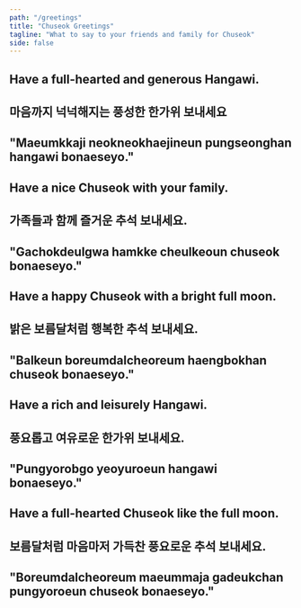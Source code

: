 ```yaml
---
path: "/greetings"
title: "Chuseok Greetings"
tagline: "What to say to your friends and family for Chuseok"
side: false
---
```

<div class="justify-content-center">

<h2 class="blog-header--greetings0">Have a full-hearted and generous Hangawi.</h2>
<h2 class="blog-header--greetings3">마음까지 넉넉해지는 풍성한 한가위 보내세요</h2>
<h2 class="blog-header--greetings2">"Maeumkkaji neokneokhaejineun pungseonghan hangawi bonaeseyo."</h2>

<h2 class="blog-header--greetings1">Have a nice Chuseok with your family.</h2>
<h2 class="blog-header--greetings3">가족들과 함께 즐거운 추석 보내세요.</h2>
<h2 class="blog-header--greetings2">"Gachokdeulgwa hamkke cheulkeoun chuseok bonaeseyo."</h2>

<h2 class="blog-header--greetings1">Have a happy Chuseok with a bright full moon.</h2>
<h2 class="blog-header--greetings3">밝은 보름달처럼 행복한 추석 보내세요.</h2>
<h2 class="blog-header--greetings2">"Balkeun boreumdalcheoreum haengbokhan chuseok bonaeseyo."</h2>

<h2 class="blog-header--greetings1">Have a rich and leisurely Hangawi.</h2>
<h2 class="blog-header--greetings3">풍요롭고 여유로운 한가위 보내세요.</h2>
<h2 class="blog-header--greetings2">"Pungyorobgo yeoyuroeun hangawi bonaeseyo."</h2>

<h2 class="blog-header--greetings1">Have a full-hearted Chuseok like the full moon.</h2>
<h2 class="blog-header--greetings3">보름달처럼 마음마저 가득찬 풍요로운 추석 보내세요.</h2>
<h2 class="blog-header--greetings2">"Boreumdalcheoreum maeummaja gadeukchan pungyoroeun chuseok bonaeseyo."</h2>

</div>
